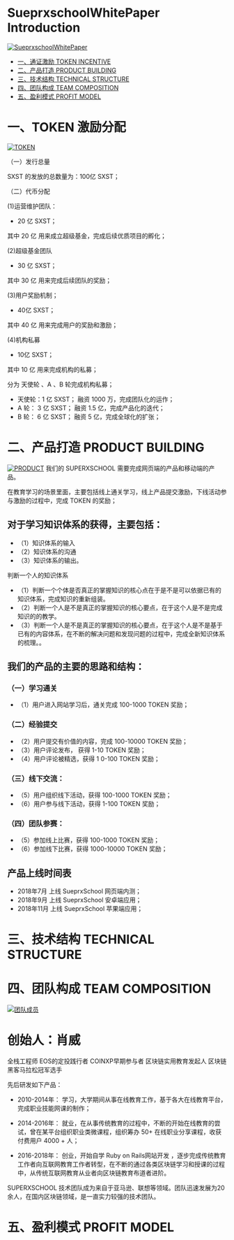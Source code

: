 #  SueprxschoolWhitePaper Introduction

[![SueprxschoolWhitePaper](image/SueprxschoolWhitePaper.png)](www.superxschool.com)

* [一、通证激励 TOKEN INCENTIVE](TOKEN.md)
* [二、产品打造 PRODUCT BUILDING](PRODUCT.md)
* [三、技术结构 TECHNICAL STRUCTURE](TECHNICAL.md)
* [四、团队构成 TEAM COMPOSITION](TEAM.md)
* [五、盈利模式 PROFIT MODEL](PROFIT.md)

# 一、TOKEN 激励分配
[![TOKEN](image/SXST.png)](www.superxschool.com)

（一）发行总量

SXST 的发放的总数量为：100亿 SXST；

（二）代币分配

(1)运营维护团队：

- 20 亿 SXST；

其中 20 亿 用来成立超级基金，完成后续优质项目的孵化；

(2)超级基金团队

- 30 亿 SXST；

其中 30 亿 用来完成后续团队的奖励；

(3)用户奖励机制；

- 40亿 SXST；

其中 40 亿 用来完成用户的奖励和激励；

(4)机构私募

- 10亿 SXST；

其中 10 亿 用来完成机构的私募；

分为 天使轮 、A 、B 轮完成机构私募；
- 天使轮：1 亿 SXST； 融资 1000 万，完成团队化的运作；
- A 轮： 3 亿 SXST； 融资  1.5 亿，完成产品化的迭代；
- B 轮： 6 亿 SXST； 融资   5  亿，完成全球化的扩张；

# 二、产品打造 PRODUCT BUILDING
[![PRODUCT](image/product.png)](www.superxschool.com)
我们的 SUPERXSCHOOL 需要完成网页端的产品和移动端的产品。

在教育学习的场景里面，主要包括线上通关学习，线上产品提交激励，下线活动参与激励的过程中，完成 TOKEN 的奖励；


## 对于学习知识体系的获得，主要包括：
- （1）知识体系的输入
- （2）知识体系的沟通
- （3）知识体系的输出。

判断一个人的知识体系

- （1）判断一个个体是否真正的掌握知识的核心点在于是不是可以依据已有的知识体系，完成知识的重新组装。
- （2）判断一个人是不是真正的掌握知识的核心要点，在于这个人是不是完成知识的的教学。
- （3）判断一个人是不是真正的掌握知识的核心要点，在于这个人是不是基于已有的内容体系，在不断的解决问题和发现问题的过程中，完成全新知识体系的梳理。。


## 我们的产品的主要的思路和结构：
### （一）学习通关
- （1）用户进入网站学习后，通关完成 100-1000 TOKEN 奖励；

### （二）经验提交
- （2）用户提交有价值的内容，完成 100-10000 TOKEN 奖励；
- （3）用户评论发布， 获得 1-10 TOKEN 奖励；
- （4）用户评论被精选，获得 1 0-100 TOKEN 奖励；

### （三）线下交流：
- （5）用户组织线下活动，获得 100-1000 TOKEN 奖励；
- （6）用户参与线下活动，获得 1-100 TOKEN 奖励；

### （四）团队参赛：
- （5）参加线上比赛，获得 100-1000 TOKEN 奖励；
- （6）参加线下比赛，获得 1000-10000 TOKEN 奖励；

## 产品上线时间表

- 2018年7月 上线 SueprxSchool 网页端内测；
- 2018年9月 上线 SueprxSchool 安卓端应用；
- 2018年11月 上线 SueprxSchool 苹果端应用；

# 三、技术结构 TECHNICAL STRUCTURE
# 四、团队构成 TEAM COMPOSITION
[![团队成员](image/xiaowei.png)](www.superxschool.com)

# 创始人：肖威
全栈工程师 EOS的定投践行者 COINXP早期参与者 区块链实用教育发起人
区块链黑客马拉松冠军选手

先后研发如下产品：
- 2010-2014年：
学习，大学期间从事在线教育工作，基于各大在线教育平台，完成职业技能网课的制作；

- 2014-2016年：
就业，在从事传统教育的过程中，不断的开始在线教育的尝试，曾在某平台组织职业类微课程，组织筹办 50+ 在线职业分享课程，收获付费用户 4000 + 人；

- 2016-2018年：
创业，开始自学 Ruby on Rails网站开发 ，逐步完成传统教育工作者向互联网教育工作者转型，在不断的通过各类区块链学习和授课的过程中，从传统互联网教育从业者向区块链教育布道者进阶。

SUPERXSCHOOL 技术团队成为来自于亚马逊、联想等领域。团队迅速发展为20余人，在国内区块链领域，是一直实力较强的技术团队。

# 五、盈利模式 PROFIT MODEL
